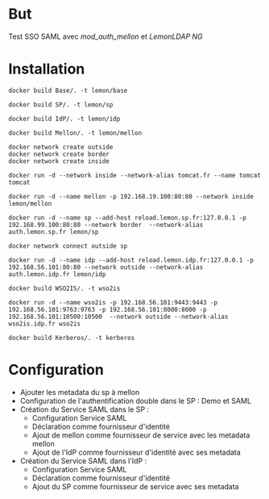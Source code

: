 # But 

Test SSO SAML avec *mod_auth_mellon* et *LemonLDAP NG*

# Installation

```
docker build Base/. -t lemon/base  

docker build SP/. -t lemon/sp  

docker build IdP/. -t lemon/idp  

docker build Mellon/. -t lemon/mellon  

docker network create outside
docker network create border  
docker network create inside

docker run -d --network inside --network-alias tomcat.fr --name tomcat tomcat  

docker run -d --name mellon -p 192.168.19.100:80:80 --network inside lemon/mellon 

docker run -d --name sp --add-host reload.lemon.sp.fr:127.0.0.1 -p 192.168.99.100:80:80 --network border  --network-alias auth.lemon.sp.fr lemon/sp  

docker network connect outside sp
  
docker run -d --name idp --add-host reload.lemon.idp.fr:127.0.0.1 -p 192.168.56.101:80:80 --network outside --network-alias auth.lemon.idp.fr lemon/idp  

docker build WSO2IS/. -t wso2is

docker run -d --name wso2is -p 192.168.56.101:9443:9443 -p 192.168.56.101:9763:9763 -p 192.168.56.101:8000:8000 -p 192.168.56.101:10500:10500  --network outside --network-alias wso2is.idp.fr wso2is

docker build Kerberos/. -t kerberos 
```

# Configuration

* Ajouter les metadata du sp à mellon
* Configuration de l'authentification double dans le SP : Demo et SAML
* Création du Service SAML dans le SP :
  * Configuration Service SAML
  * Déclaration comme fournisseur d'identité
  * Ajout de mellon comme fournisseur de service avec les metadata mellon
  * Ajout de l'IdP comme fournisseur d'identité avec ses metadata
* Création du Service SAML dans l'IdP :
  * Configuration Service SAML
  * Déclaration comme fournisseur d'identité
  * Ajout du SP comme fournisseur de service avec ses metadata
  

